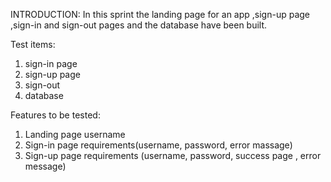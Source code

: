 INTRODUCTION:
In this sprint the landing page for an app ,sign-up page ,sign-in and sign-out pages and the database have been built.

Test items:
1. sign-in page
2. sign-up page
3. sign-out
4. database

Features to be tested:
1. Landing page username
2. Sign-in page requirements(username, password, error massage)
3. Sign-up page requirements (username, password, success page , error message)
